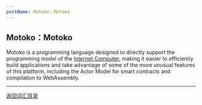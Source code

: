```yaml
---
postName: Motoko：Motoko
---
```

## Motoko：Motoko

Motoko is a programming language designed to directly support the programming model of the [Internet Computer](../I/ic), making it easier to efficiently build applications and take advantage of some of the more unusual features of this platform, including the Actor Model for smart contracts and compilation to WebAssembly.

---
[返回词汇目录](../glossary)